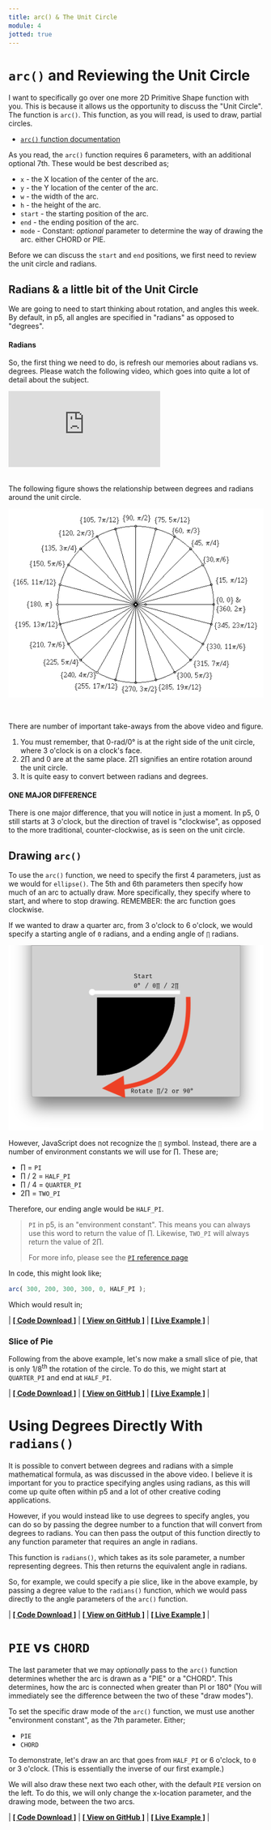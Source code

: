 ```yaml
---
title: arc() & The Unit Circle
module: 4
jotted: true
---
```


# `arc()` and Reviewing the Unit Circle

I want to specifically go over one more 2D Primitive Shape function with you. This is because it allows us the opportunity to discuss the "Unit Circle". The function is `arc()`. This function, as you will read, is used to draw, partial circles.

- [`arc()` function documentation](https://p5js.org/reference/#/p5/arc)

As you read, the `arc()` function requires 6 parameters, with an additional optional 7th. These would be best described as;

- `x` - the X location of the center of the arc.
- `y` - the Y location of the center of the arc.
- `w` - the width of the arc.
- `h` - the height of the arc.
- `start` - the starting position of the arc.
- `end` - the ending position of the arc.
- `mode` - Constant: _optional_ parameter to determine the way of drawing the arc. either CHORD or PIE.

Before we can discuss the `start` and `end` positions, we first need to review the unit circle and radians.

## Radians & a little bit of the Unit Circle

We are going to need to start thinking about rotation, and angles this week. By default, in p5, all angles are specified in "radians" as opposed to "degrees".

#### Radians

So, the first thing we need to do, is refresh our memories about radians vs. degrees. Please watch the following video, which goes into quite a lot of detail about the subject.

<div class="embed-responsive embed-responsive-16by9"><iframe class="embed-responsive-item" src="https://www.youtube.com/embed/wcfkDuFpbiM" frameborder="0" allowfullscreen></iframe></div>

<br />

The following figure shows the relationship between degrees and radians around the unit circle.

![Degrees and radians on the unit circle.](../imgs/degrad.gif "Degrees and radians on the unit circle.")

<br />


There are number of important take-aways from the above video and figure.

1. You must remember, that 0-rad/0° is at the right side of the unit circle, where 3 o'clock is on a clock's face.
2. 2∏  and 0 are at the same place. 2∏ signifies an entire rotation around the unit circle.
3. It is quite easy to convert between radians and degrees.

#### ONE MAJOR DIFFERENCE

There is one major difference, that you will notice in just a moment. In p5, 0 still starts at 3 o'clock, but the direction of travel is "clockwise", as opposed to the more traditional, counter-clockwise, as is seen on the unit circle.

## Drawing `arc()`

To use the `arc()` function, we need to specify the first 4 parameters, just as we would for `ellipse()`. The 5th and 6th parameters then specify how much of an arc to actually draw. More specifically, they specify where to start, and where to stop drawing. REMEMBER: the arc function goes clockwise.

If we wanted to draw a quarter arc, from 3 o'clock to 6 o'clock, we would specify a starting angle of `0` radians, and a ending angle of `∏` radians.

![arc from 0∏ to ∏/2](../imgs/0toHALF_PI.png "arc from 0∏ to ∏/2")

However, JavaScript does not recognize the `∏` symbol. Instead, there are a number of environment constants we will use for ∏. These are;

- ∏ = `PI`
- ∏ / 2 = `HALF_PI`
- ∏ / 4 = `QUARTER_PI`
- 2∏ = `TWO_PI`

Therefore, our ending angle would be `HALF_PI`.

> `PI` in p5, is an "environment constant". This means you can always use this word to return the value of ∏. Likewise, `TWO_PI` will always return the value of 2∏.
>
> For more info, please see the [`PI` reference page](https://p5js.org/reference/#/p5/PI)


In code, this might look like;

```js
arc( 300, 200, 300, 300, 0, HALF_PI );
```

Which would result in;


<div id="jotted-demo-1" class="jotted-theme-stacked"></div>

<script>
    new Jotted(document.querySelector("#jotted-demo-1"), {
    files: [
        {
            type: "js",
            hide: false,
            url:"https://raw.githubusercontent.com/Montana-Media-Arts/120_CreativeCoding/master/lecture_code/04/04_arc_01/sketch.js"
        },
        {
            type: "html",
            hide: true,
            url:"../../../p5_resources/index.html"
        }
    ],
    showBlank: false,
    showResult: true,
    plugins: [
        { name: 'ace', options: { "maxLines": 50 } },
        // { name: 'console', options: { autoClear: true } },
    ]
});
</script>

| [**[ Code Download ]**](https://github.com/Montana-Media-Arts/120_CreativeCoding/raw/master/lecture_code/04/04_arc_01/04_arc_01.zip) | [**[ View on GitHub ]**](https://github.com/Montana-Media-Arts/120_CreativeCoding/raw/master/lecture_code/04/04_arc_01/) | [**[ Live Example ]**](https://montana-media-arts.github.io/120_CreativeCoding/lecture_code/04/04_arc_01/) |


### Slice of Pie

Following from the above example, let's now make a small slice of pie, that is only 1/8<sup>th</sup> the rotation of the circle. To do this, we might start at `QUARTER_PI` and end at `HALF_PI`.

<!--
```js
arc( 300, 200, 300, 300, QUARTER_PI, HALF_PI );
```
-->


<div id="jotted-demo-2" class="jotted-theme-stacked"></div>

<script>
new Jotted(document.querySelector("#jotted-demo-2"), {
    files: [
        {
            type: "js",
            hide: false,
            url:"https://raw.githubusercontent.com/Montana-Media-Arts/120_CreativeCoding/master/lecture_code/04/04_arc_02/sketch.js"
        },
        {
            type: "html",
            hide: true,
            url:"../../../p5_resources/index.html"
        }
    ],
    showBlank: false,
    showResult: true,
    plugins: [
        { name: 'ace', options: { "maxLines": 50 } },
        // { name: 'console', options: { autoClear: true } },
    ]
});
</script>

| [**[ Code Download ]**](https://github.com/Montana-Media-Arts/120_CreativeCoding/raw/master/lecture_code/04/04_arc_02/04_arc_02.zip) | [**[ View on GitHub ]**](https://github.com/Montana-Media-Arts/120_CreativeCoding/raw/master/lecture_code/04/04_arc_02/) | [**[ Live Example ]**](https://montana-media-arts.github.io/120_CreativeCoding/lecture_code/04/04_arc_02/) |

# Using Degrees Directly With `radians()`

It is possible to convert between degrees and radians with a simple mathematical formula, as was discussed in the above video. I believe it is important for you to practice specifying angles using radians, as this will come up quite often within p5 and a lot of other creative coding applications.

However, if you would instead like to use degrees to specify angles, you can do so by passing the degree number to a function that will convert from degrees to radians. You can then pass the output of this function directly to any function parameter that requires an angle in radians.

This function is `radians()`, which takes as its sole parameter, a number representing degrees. This then returns the equivalent angle in radians.

So, for example, we could specify a pie slice, like in the above example, by passing a degree value to the `radians()` function, which we would pass directly to the angle parameters of the `arc()` function.

<!--
```js
arc( 300, 200, 300, 300, radians(260), radians(280) );
```
-->

<div id="jotted-demo-7" class="jotted-theme-stacked"></div>

<script>
    new Jotted(document.querySelector("#jotted-demo-7"), {
    files: [
        {
            type: "js",
            hide: false,
            url:"https://raw.githubusercontent.com/Montana-Media-Arts/120_CreativeCoding/master/lecture_code/04/04_arc_degrees_01/sketch.js"
        },
        {
            type: "html",
            hide: true,
            url:"../../../p5_resources/index.html"
        }
    ],
    showBlank: false,
    showResult: true,
    plugins: [
        { name: 'ace', options: { "maxLines": 50 } },
        // { name: 'console', options: { autoClear: true } },
    ]
});
</script>

| [**[ Code Download ]**](https://github.com/Montana-Media-Arts/120_CreativeCoding/raw/master/lecture_code/04/04_arc_degrees_01/04_arc_degrees_01.zip) | [**[ View on GitHub ]**](https://github.com/Montana-Media-Arts/120_CreativeCoding/raw/master/lecture_code/04/04_arc_degrees_01/) | [**[ Live Example ]**](https://montana-media-arts.github.io/120_CreativeCoding/lecture_code/04/04_arc_degrees_01/) |



# `PIE` vs `CHORD`

The last parameter that we may _optionally_ pass to the `arc()` function determines whether the arc is drawn as a "PIE" or a "CHORD". This determines, how the arc is connected when greater than PI or 180° (You will immediately see the difference between the two of these "draw modes").

To set the specific draw mode of the `arc()` function, we must use another "environment constant", as the 7th parameter. Either;

- `PIE`
- `CHORD`

To demonstrate, let's draw an arc that goes from `HALF_PI` or 6 o'clock, to `0` or 3 o'clock. (This is essentially the inverse of our first example.)

We will also draw these next two each other, with the default `PIE` version on the left. To do this, we will only change the x-location parameter, and the drawing mode, between the two arcs.

<!--
```js
arc( 150, 200, 180, 180, HALF_PI, 0, PIE );
arc( 450, 200, 180, 180, HALF_PI, 0, CHORD );
```
-->


<div id="jotted-demo-3" class="jotted-theme-stacked"></div>

<script>
    new Jotted(document.querySelector("#jotted-demo-3"), {
    files: [
        {
            type: "js",
            hide: false,
            url:"https://raw.githubusercontent.com/Montana-Media-Arts/120_CreativeCoding/master/lecture_code/04/04_arc_03/sketch.js"
        },
        {
            type: "html",
            hide: true,
            url:"../../../p5_resources/index.html"
        }
    ],
    showBlank: false,
    showResult: true,
    plugins: [
        { name: 'ace', options: { "maxLines": 50 } },
        // { name: 'console', options: { autoClear: true } },
    ]
});
</script>

| [**[ Code Download ]**](https://github.com/Montana-Media-Arts/120_CreativeCoding/raw/master/lecture_code/04/04_arc_03/04_arc_03.zip) | [**[ View on GitHub ]**](https://github.com/Montana-Media-Arts/120_CreativeCoding/raw/master/lecture_code/04/04_arc_03/) | [**[ Live Example ]**](https://montana-media-arts.github.io/120_CreativeCoding/lecture_code/04/04_arc_03/) |
